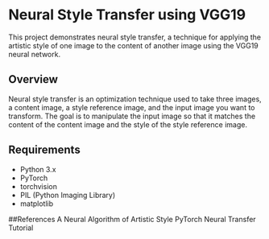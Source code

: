 # Neural Style Transfer using VGG19

This project demonstrates neural style transfer, a technique for applying the artistic style of one image to the content of another image using the VGG19 neural network.

## Overview

Neural style transfer is an optimization technique used to take three images, a content image, a style reference image, and the input image you want to transform. The goal is to manipulate the input image so that it matches the content of the content image and the style of the style reference image.

## Requirements

- Python 3.x
- PyTorch
- torchvision
- PIL (Python Imaging Library)
- matplotlib

##References
A Neural Algorithm of Artistic Style
PyTorch Neural Transfer Tutorial

